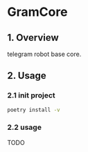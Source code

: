 # GramCore

## 1. Overview

telegram robot base core.

## 2. Usage

### 2.1 init project

```bash
poetry install -v
```

### 2.2 usage

TODO
